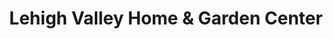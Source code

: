 ---
title: "Lehigh Valley Home & Garden Center"
url: /allentown/lehigh-valley-home-and-garden-center/
shop: garden centre
---